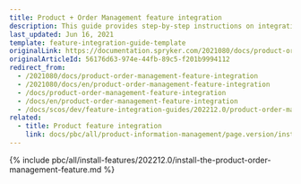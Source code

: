 ```yaml
---
title: Product + Order Management feature integration
description: This guide provides step-by-step instructions on integrating Product + Order Management feature into your project.
last_updated: Jun 16, 2021
template: feature-integration-guide-template
originalLink: https://documentation.spryker.com/2021080/docs/product-order-management-feature-integration
originalArticleId: 56176d63-974e-44fb-89c5-f201b9994112
redirect_from:
  - /2021080/docs/product-order-management-feature-integration
  - /2021080/docs/en/product-order-management-feature-integration
  - /docs/product-order-management-feature-integration
  - /docs/en/product-order-management-feature-integration
  - /docs/scos/dev/feature-integration-guides/202212.0/product-order-management-feature-integration.html
related:
  - title: Product feature integration
    link: docs/pbc/all/product-information-management/page.version/install-and-upgrade/install-features/install-the-product-feature.html
---
```


{% include pbc/all/install-features/202212.0/install-the-product-order-management-feature.md %} <!-- To edit, see /_includes/pbc/all/install-features/202212.0/install-the-product-order-management-feature.md -->
